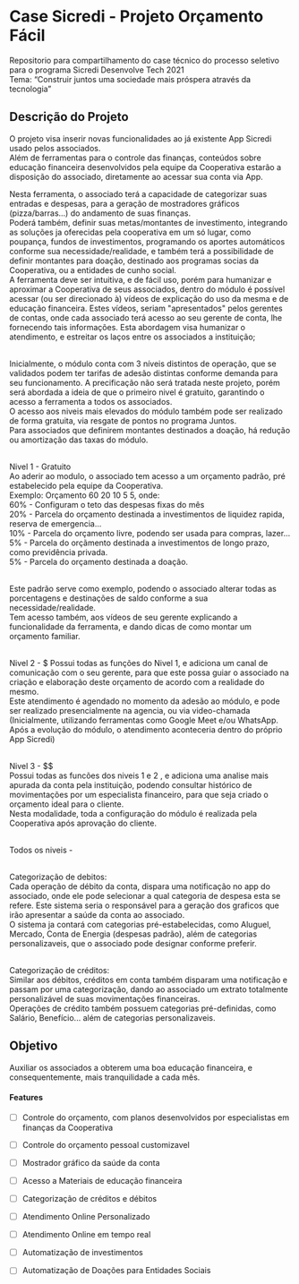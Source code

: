 # Case Sicredi - Projeto Orçamento Fácil

Repositorio para compartilhamento do case técnico do processo seletivo para o programa Sicredi Desenvolve Tech 2021<br>
Tema: “Construir juntos uma sociedade mais próspera através da tecnologia”

## Descrição do Projeto
<p align="left">O projeto visa inserir novas funcionalidades ao já existente App Sicredi usado pelos associados.<br>
Além de ferramentas para o controle das finanças, conteúdos sobre educação financeira desenvolvidos pela equipe da Cooperativa estarão a disposição do associado, diretamente ao acessar sua conta via App.<br>

Nesta ferramenta, o associado terá a capacidade de categorizar suas entradas e despesas, para a geração de mostradores gráficos (pizza/barras...) do andamento de suas finanças.<br>
Poderá também, definir suas metas/montantes de investimento, integrando as soluções ja oferecidas pela cooperativa em um só lugar, como poupança, fundos de investimentos, programando os aportes automáticos conforme sua necessidade/realidade, e também terá a possibilidade de definir montantes para doação, destinado aos programas socias da Cooperativa, ou a entidades de cunho social.
<br>A ferramenta deve ser intuitiva, e de fácil uso, porém para humanizar e aproximar a Cooperativa de seus associados, dentro do módulo é possível acessar (ou ser direcionado à) vídeos de explicação do uso da mesma e de educação financeira. Estes vídeos, seriam "apresentados" pelos gerentes de contas, onde cada associado terá acesso ao seu gerente de conta, lhe fornecendo tais informações. Esta abordagem visa humanizar o atendimento, e estreitar os laços entre os associados a instituição;
  
<br>Inicialmente, o módulo conta com 3 níveis distintos de operação, que se validados podem ter tarifas de adesão distintas conforme demanda para seu funcionamento. A precificação não será tratada neste projeto, porém será abordada a ideia de que o primeiro nivel é  gratuito, garantindo o acesso a ferramenta a todos os associados.
<br>O acesso aos niveis mais elevados do módulo também pode ser realizado de forma gratuita, via resgate de pontos no programa Juntos.
<br>Para associados que definirem montantes destinados a doação, há redução ou amortização das taxas do módulo.

<br>Nivel 1 - Gratuito
<br>Ao aderir ao modulo, o associado tem acesso a um orçamento padrão, pré estabelecido pela equipe da Cooperativa.
<br>Exemplo:
Orçamento 60 20 10 5 5, onde:
<br>60% - Configuram o teto das despesas fixas do mês
<br>20% - Parcela do orçamento destinada a investimentos de liquidez rapida, reserva de emergencia...
<br>10% - Parcela do orçamento livre, podendo ser usada para compras, lazer...
<br>5%   - Parcela do orçãmento destinada a investimentos de longo prazo, como previdência privada.
<br>5%   - Parcela do orçamento destinada a doação. 

<br>Este padrão serve como exemplo, podendo o associado alterar todas as porcentagens e destinações de saldo conforme a sua necessidade/realidade.
<br>Tem acesso também, aos vídeos de seu gerente explicando a funcionalidade da ferramenta, e dando dicas de como montar um orçamento familiar. 

<br>Nivel 2 - $
Possui todas as funções do Nivel 1, e adiciona um canal de comunicação com o seu gerente, para que este possa guiar o associado na criação e elaboração deste orçamento de acordo com a realidade do mesmo.
<br>Este atendimento é agendado no momento da adesão ao módulo, e pode ser realizado presencialmente na agencia, ou via video-chamada (Inicialmente, utilizando ferramentas como Google Meet e/ou WhatsApp. 
<br>Após a evolução do módulo, o atendimento aconteceria dentro do próprio App Sicredi)

<br>Nivel 3 - $$
<br>Possui todas as funcões dos niveis 1 e 2 , e adiciona uma analise mais apurada da conta pela instituição, podendo consultar histórico de movimentações por um especialista financeiro, para que seja criado o orçamento ideal para o cliente.
<br>Nesta modalidade, toda a configuração do módulo é realizada pela Cooperativa após aprovação do cliente. 

<br>Todos os niveis - 

<br>Categorização de debitos:
<br>Cada operação de débito da conta, dispara uma notificação no app do associado, onde ele pode selecionar a qual categoria de despesa esta se refere. Este sistema seria o responsável para a geração dos graficos que irão apresentar a saúde da conta ao associado. 
<br>O sistema ja contará com categorias pré-estabelecidas, como Aluguel, Mercado, Conta de Energia (despesas padrão), além de categorias personalizaveis, que o associado pode designar conforme preferir.

<br>Categorização de créditos:
<br>Similar aos débitos, créditos em conta também disparam uma notificação e passam por uma categorização, dando ao associado um extrato totalmente personalizável de suas movimentações financeiras. 
<br>Operações de crédito também possuem categorias pré-definidas, como Salário, Benefício... além de categorias personalizaveis.

</p>

## Objetivo

Auxiliar os associados a obterem uma boa educação financeira, e consequentemente, mais tranquilidade a cada mês.

#### Features

- [ ] Controle do orçamento, com planos desenvolvidos por especialistas em finanças da Cooperativa
- [ ] Controle do orçamento pessoal customizavel
- [ ] Mostrador gráfico da saúde da conta
- [ ] Acesso a Materiais de educação financeira
- [ ] Categorização de créditos e débitos
- [ ] Atendimento Online Personalizado 
- [ ] Atendimento Online em tempo real
- [ ] Automatização de investimentos
- [ ] Automatização de Doações para Entidades Sociais

